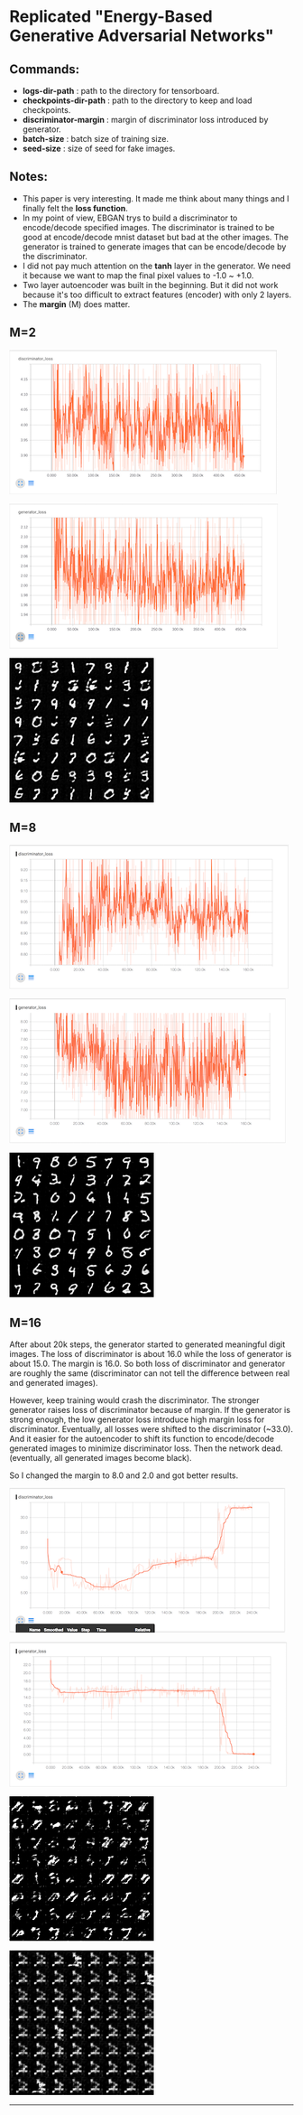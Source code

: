 # Replicated "Energy-Based Generative Adversarial Networks"


## Commands:

* **logs-dir-path** : path to the directory for tensorboard.
* **checkpoints-dir-path** : path to the directory to keep and load checkpoints.
* **discriminator-margin** : margin of discriminator loss introduced by generator.
* **batch-size** : batch size of training size.
* **seed-size** : size of seed for fake images.


## Notes:

* This paper is very interesting. It made me think about many things and I finally felt the **loss function**.
* In my point of view, EBGAN trys to build a discriminator to encode/decode specified images. The discriminator is trained to be good at encode/decode mnist dataset but bad at the other images. The generator is trained to generate images that can be encode/decode by the discriminator.
* I did not pay much attention on the **tanh** layer in the generator. We need it because we want to map the final pixel values to -1.0 ~ +1.0.
* Two layer autoencoder was built in the beginning. But it did not work because it's too difficult to extract features (encoder) with only 2 layers.
* The **margin** (M) does matter.


## M=2

![](../assets/ebgan_mnist_m2_loss_discriminator.png)

![](../assets/ebgan_mnist_m2_loss_generator.png)

![](../assets/ebgan_mnist_m2_00458500.png)


## M=8

![](../assets/ebgan_mnist_m8_loss_discriminator.png)

![](../assets/ebgan_mnist_m8_loss_generator.png)

![](../assets/ebgan_mnist_m8_00159000.png)


## M=16

After about 20k steps, the generator started to generated meaningful digit images. The loss of discriminator is about 16.0 while the loss of generator is about 15.0. The margin is 16.0. So both loss of discriminator and generator are roughly the same (discriminator can not tell the difference between real and generated images).

However, keep training would crash the discriminator. The stronger generator raises loss of discriminator because of margin. If the generator is strong enough, the low generator loss introduce high margin loss for discriminator. Eventually, all losses were shifted to the discriminator (~33.0). And it easier for the autoencoder to shift its function to encode/decode generated images to minimize discriminator loss. Then the network dead. (eventually, all generated images become black).

So I changed the margin to 8.0 and 2.0 and got better results.

![](../assets/ebgan_mnist_m16_loss_discriminator.png)

![](../assets/ebgan_mnist_m16_loss_generator.png)

![](../assets/ebgan_mnist_m16_00163500.png)

![](../assets/ebgan_mnist_m16_00199000.png)

---
